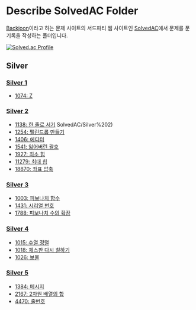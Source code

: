 # Describe SolvedAC Folder

[Backjoon](https://www.acmicpc.net/)이라고 하는 문제 사이트의 서드파티 웹 사이트인 [SolvedAC](https://solved.ac)에서 문제를 푼 기록을 작성하는 폴더입니다.

[![Solved.ac Profile](http://mazassumnida.wtf/api/v2/generate_badge?boj=tjrwls1108)](https://solved.ac/tjrwls1108/)

## Silver
### [Silver 1](https://github.com/SeokjinKim00/TIL/blob/master/PS/SolvedAC/Silver%201)
* [1074: Z](https://github.com/SeokjinKim00/TIL/blob/master/PS/SolvedAC/Silver%201/1074.py)

### [Silver 2](https://github.com/SeokjinKim00/TIL/blob/master/PS/SolvedAC/Silver%202)
* [1138: 한 줄로 서기](https://github.com/SeokjinKim00/TIL/blob/master/PS/SolvedAC/Silver%202/1138.py)
SolvedAC/Silver%202)
* [1254: 팰린드롭 만들기](https://github.com/SeokjinKim00/TIL/blob/master/PS/SolvedAC/Silver%202/1254.py)
* [1406: 에디터](https://github.com/SeokjinKim00/TIL/blob/master/PS/SolvedAC/Silver%202/1406.py)
* [1541: 잃어버린 괄호](https://github.com/SeokjinKim00/TIL/blob/master/PS/SolvedAC/Silver%202/1541.py)
* [1927: 최소 힙](https://github.com/SeokjinKim00/TIL/blob/master/PS/SolvedAC/Silver%202/1927.py)
* [11279: 최대 힙](https://github.com/SeokjinKim00/TIL/blob/master/PS/SolvedAC/Silver%202/11279.py)
* [18870: 좌표 압축](https://github.com/SeokjinKim00/TIL/blob/master/PS/SolvedAC/Silver%202/18870.py)

### [Silver 3](https://github.com/SeokjinKim00/TIL/blob/master/PS/SolvedAC/Silver%203)
* [1003: 피보나치 함수](https://github.com/SeokjinKim00/TIL/blob/master/PS/SolvedAC/Silver%203/1003.py)
* [1431: 시리얼 번호](https://github.com/SeokjinKim00/TIL/blob/master/PS/SolvedAC/Silver%203/1431.py)
* [1788: 피보나치 수의 확장](https://github.com/SeokjinKim00/TIL/blob/master/PS/SolvedAC/Silver%203/1788.py)

### [Silver 4](https://github.com/SeokjinKim00/TIL/blob/master/PS/SolvedAC/Silver%204)
* [1015: 수열 정렬](https://github.com/SeokjinKim00/TIL/blob/master/PS/SolvedAC/Silver%204/1015.py)
* [1018: 체스판 다시 칠하기](https://github.com/SeokjinKim00/TIL/blob/master/PS/SolvedAC/Silver%204/1018.py)
* [1026: 보물](https://github.com/SeokjinKim00/TIL/blob/master/PS/SolvedAC/Silver%204/1026.py)

### [Silver 5](https://github.com/SeokjinKim00/TIL/blob/master/PS/SolvedAC/Silver%205)
* [1384: 메시지](https://github.com/SeokjinKim00/TIL/blob/master/PS/SolvedAC/Silver%205/1384.py)
* [2167: 2차원 배열의 합](https://github.com/SeokjinKim00/TIL/blob/master/PS/SolvedAC/Silver%205/2167.py)
* [4470: 줄번호](https://github.com/SeokjinKim00/TIL/blob/master/PS/SolvedAC/Silver%205/4470.py)